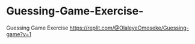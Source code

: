# Guessing-Game-Exercise-
Guessing Game Exercise 
https://replit.com/@OlaleyeOmoseke/Guessing-game?v=1
